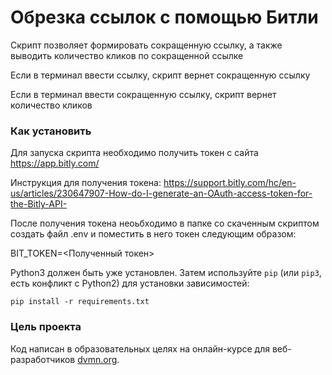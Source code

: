 # Обрезка ссылок с помощью Битли

Скрипт позволяет формировать сокращенную ссылку, а также выводить количество кликов по сокращенной ссылке

Если в терминал ввести ссылку, скрипт  вернет сокращенную ссылку

Если в терминал ввести сокращенную ссылку, скрипт вернет количество кликов 

### Как установить

Для запуска скрипта необходимо получить токен с сайта https://app.bitly.com/

Инструкция для получения токена: 
https://support.bitly.com/hc/en-us/articles/230647907-How-do-I-generate-an-OAuth-access-token-for-the-Bitly-API-

После получения токена неоьбходимо в папке со скаченным скриптом создать файл .env и поместить в него токен следующим образом:

BIT_TOKEN=<Полученный токен>

Python3 должен быть уже установлен. 
Затем используйте `pip` (или `pip3`, есть конфликт с Python2) для установки зависимостей:
```
pip install -r requirements.txt
```

### Цель проекта

Код написан в образовательных целях на онлайн-курсе для веб-разработчиков [dvmn.org](https://dvmn.org/).